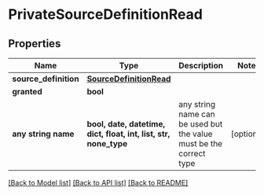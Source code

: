 # PrivateSourceDefinitionRead


## Properties
Name | Type | Description | Notes
------------ | ------------- | ------------- | -------------
**source_definition** | [**SourceDefinitionRead**](SourceDefinitionRead.md) |  | 
**granted** | **bool** |  | 
**any string name** | **bool, date, datetime, dict, float, int, list, str, none_type** | any string name can be used but the value must be the correct type | [optional]

[[Back to Model list]](../README.md#documentation-for-models) [[Back to API list]](../README.md#documentation-for-api-endpoints) [[Back to README]](../README.md)


